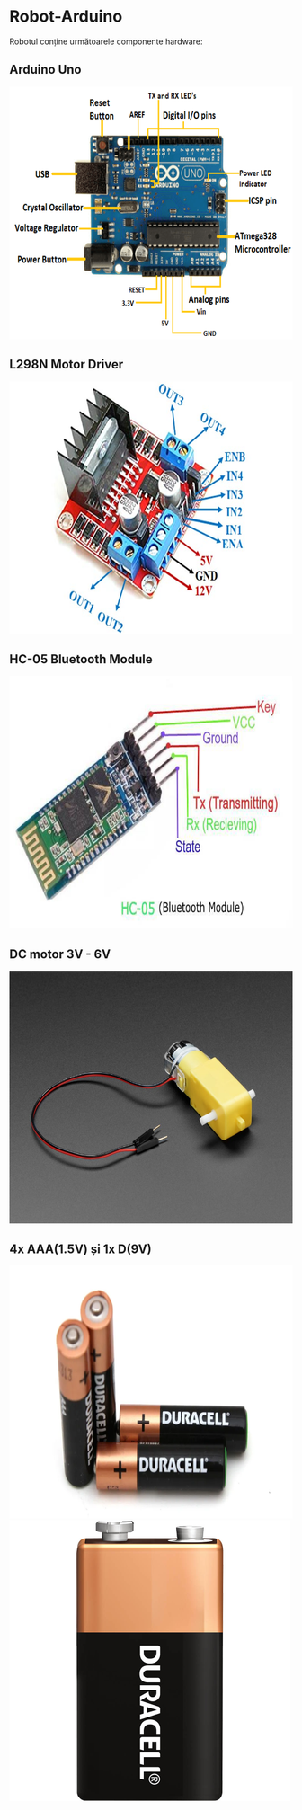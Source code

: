 # Robot-Arduino

Robotul conține următoarele componente hardware:

## Arduino Uno

<img src="imagini/arduino-uno2.png" width="600" height="450">


## L298N Motor Driver

<img src="imagini/L298N-Module-Pinout.jpg" width="600" height="450">


## HC-05 Bluetooth Module 

<img src="imagini/HC-051.jpg" width="600" height="450">


## DC motor 3V - 6V

<img src="imagini/DCmotor.jpg" width="600" height="450">


## 4x AAA(1.5V) și 1x D(9V)

<img src="imagini/4AAA.jpg" width="600" height="450">
<img src="imagini/D.jpg" width="500" height="500">



